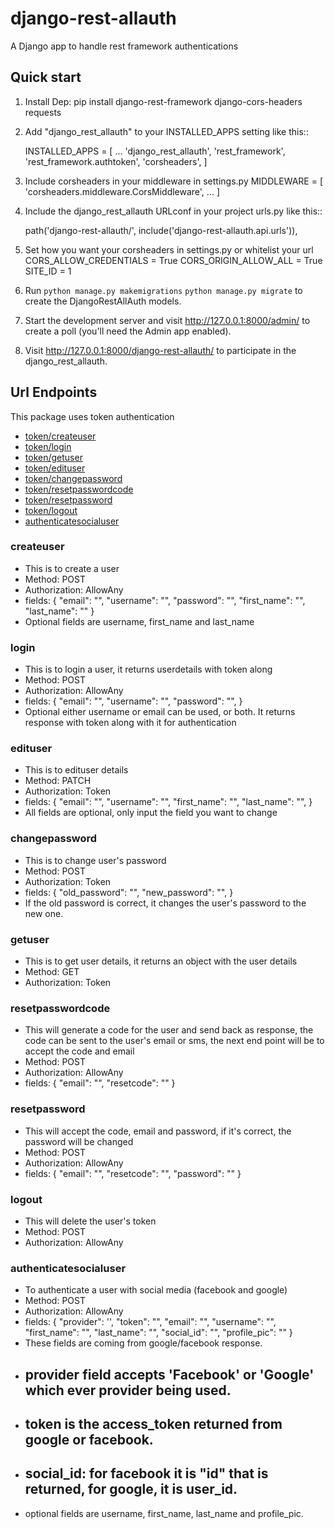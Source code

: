 # django-rest-allauth
A Django app to handle rest framework authentications

Quick start
-----------
1. Install Dep:
    pip install django-rest-framework django-cors-headers requests

2. Add "django_rest_allauth" to your INSTALLED_APPS setting like this::

    INSTALLED_APPS = [
        ...
        'django_rest_allauth',
        'rest_framework',
        'rest_framework.authtoken',
        'corsheaders',
    ]

3. Include corsheaders in your middleware in settings.py
    MIDDLEWARE = [
    'corsheaders.middleware.CorsMiddleware',
    ...
    ]

4. Include the django_rest_allauth URLconf in your project urls.py like this::

    path('django-rest-allauth/', include('django-rest-allauth.api.urls')),

5. Set how you want your corsheaders in settings.py or whitelist your url
    CORS_ALLOW_CREDENTIALS = True
    CORS_ORIGIN_ALLOW_ALL = True
    SITE_ID = 1

6. Run ``python manage.py makemigrations`` ``python manage.py migrate`` to create the DjangoRestAllAuth models.

7. Start the development server and visit http://127.0.0.1:8000/admin/
   to create a poll (you'll need the Admin app enabled).

8. Visit http://127.0.0.1:8000/django-rest-allauth/ to participate in the django_rest_allauth.

## Url Endpoints
This package uses token authentication

* [token/createuser](#createuser)
* [token/login](#login)
* [token/getuser](#getuser)
* [token/edituser](#edituser)
* [token/changepassword](#changepassword)
* [token/resetpasswordcode](#resetpasswordcode)
* [token/resetpassword](#resetpassword)
* [token/logout](#logout)
* [authenticatesocialuser](#authenticatesocialuser)

### createuser 
- This is to create a user
- Method: POST
- Authorization: AllowAny
- fields:
{
"email": "",
"username": "",
"password": "",
"first_name": "",
"last_name": ""
}
- Optional fields are username, first_name and last_name



### login 
- This is to login a user, it returns userdetails with token along 
- Method: POST
- Authorization: AllowAny
- fields:
{
    "email": "",
    "username": "",
    "password": "",
}
- Optional either username or email can be used, or both.
It returns response with token along with it for authentication



### edituser 
- This is to edituser details
- Method: PATCH
- Authorization: Token
- fields:
{
    "email": "",
    "username": "",
    "first_name": "",
    "last_name": "",
}
- All fields are optional, only input the field you want to change

### changepassword 
- This is to change user's password
- Method: POST
- Authorization: Token
- fields:
{
    "old_password": "",
    "new_password": "",
}
- If the old password is correct, it changes the user's password to the new one.

### getuser 
- This is to get user details, it returns an object with the user details
- Method: GET
- Authorization: Token

### resetpasswordcode
- This will generate a code for the user and send back as response,  the code can be sent to the user's email or sms, the next end point will be to accept the code and email
- Method: POST
- Authorization: AllowAny
- fields: 
{
"email": "",
"resetcode": ""
}

### resetpassword
- This will accept the code, email and password, if it's correct, the password will be changed
- Method: POST
- Authorization: AllowAny
- fields: 
{
"email": "",
"resetcode": "",
"password": ""
}

### logout
- This will delete the user's token
- Method: POST
- Authorization: AllowAny


### authenticatesocialuser

- To authenticate a user with social media (facebook and google)
- Method: POST
- Authorization: AllowAny
- fields:
{
    "provider": '',
    "token": "",
    "email": "",
    "username": "",
    "first_name": "",
    "last_name": "",
    "social_id": "",
    "profile_pic": ""
}
- These fields are coming from google/facebook response.
- ## provider field accepts 'Facebook' or 'Google' which ever provider being used.
- ## token is the access_token returned from google or facebook.
- ## social_id: for facebook it is "id" that is returned, for google, it is user_id.
- optional fields are username, first_name, last_name and profile_pic.




